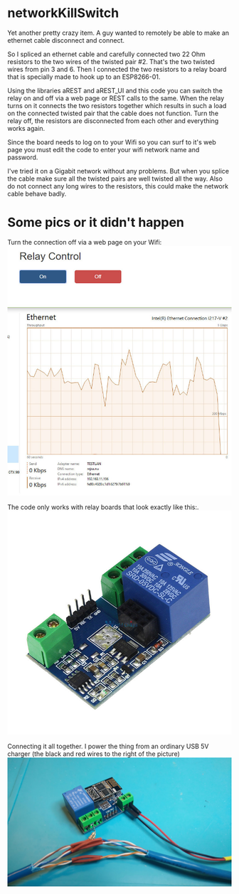 # networkKillSwitch
Yet another pretty crazy item. A guy wanted to remotely be able to make an ethernet cable disconnect and connect.

So I spliced an ethernet cable and carefully connected two 22 Ohm resistors to the two wires of the twisted pair #2. That's the two twisted wires from pin 3 and 6. Then I connected the two resistors to a relay board that is specially made to hook up to an ESP8266-01.

Using the libraries aREST and aREST_UI and this code you can switch the relay on and off via a web page or REST calls to the same. When the relay turns on it connects the two resistors together which results in such a load on the connected twisted pair that the cable does not function. Turn the relay off, the resistors are disconnected from each other and everything works again.

Since the board needs to log on to your Wifi so you can surf to it's web page you must edit the code to enter your wifi network name and password.

I've tried it on a Gigabit network without any problems. But when you splice the cable make sure all the twisted pairs are well twisted all the way. Also do not connect any long wires to the resistors, this could make the network cable behave badly.

# Some pics or it didn't happen

Turn the connection off via a web page on your Wifi:
![Display](webpage.jpg)

The code only works with relay boards that look exactly like this:. 
![Display](relayboard.jpg)

Connecting it all together. I power the thing from an ordinary USB 5V charger (the black and red wires to the right of the picture)
![Display](done.jpg)
